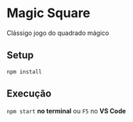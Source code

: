 # Magic Square

Clássigo jogo do quadrado mágico

## Setup
`npm install`

## Execução
`npm start` __no terminal__ ou `F5` no __VS Code__